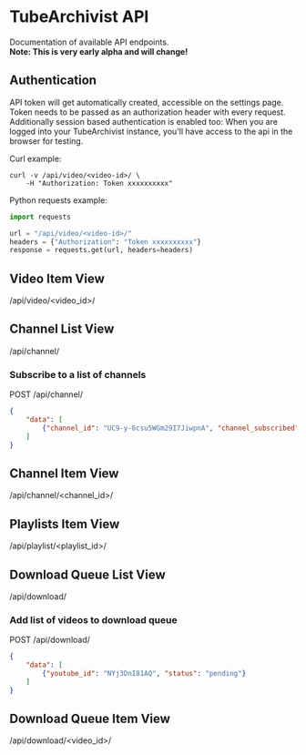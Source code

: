 # TubeArchivist API
Documentation of available API endpoints.  
**Note: This is very early alpha and will change!**

## Authentication
API token will get automatically created, accessible on the settings page. Token needs to be passed as an authorization header with every request. Additionally session based authentication is enabled too: When you are logged into your TubeArchivist instance, you'll have access to the api in the browser for testing.

Curl example:
```shell
curl -v /api/video/<video-id>/ \
    -H "Authorization: Token xxxxxxxxxx"
```

Python requests example:
```python
import requests

url = "/api/video/<video-id>/"
headers = {"Authorization": "Token xxxxxxxxxx"}
response = requests.get(url, headers=headers)
```

## Video Item View
/api/video/\<video_id>/

## Channel List View
/api/channel/

### Subscribe to a list of channels
POST /api/channel/
```json
{
    "data": [
        {"channel_id": "UC9-y-6csu5WGm29I7JiwpnA", "channel_subscribed": true}
    ]
}
```

## Channel Item View
/api/channel/\<channel_id>/

## Playlists Item View
/api/playlist/\<playlist_id>/

## Download Queue List View
/api/download/

### Add list of videos to download queue
POST /api/download/
```json
{
    "data": [
        {"youtube_id": "NYj3DnI81AQ", "status": "pending"}
    ]
}
```

## Download Queue Item View
/api/download/\<video_id>/
